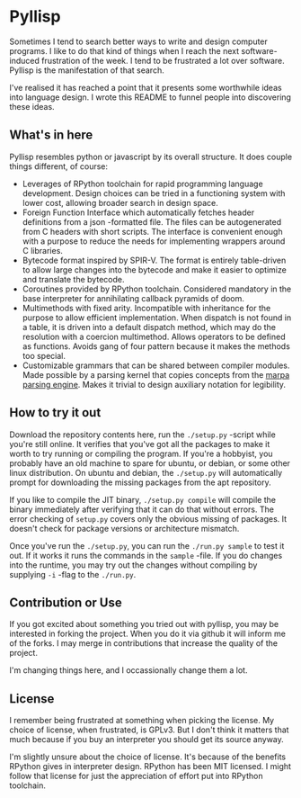 # Pyllisp

Sometimes I tend to search better ways to write and design computer programs. I like to do that kind of things when I reach the next software-induced frustration of the week. I tend to be frustrated a lot over software. Pyllisp is the manifestation of that search.

I've realised it has reached a point that it presents some worthwhile ideas into language design. I wrote this README to funnel people into discovering these ideas.

## What's in here

Pyllisp resembles python or javascript by its overall structure. It does couple things different, of course:

 * Leverages of RPython toolchain for rapid programming language development. Design choices can be tried in a functioning system with lower cost, allowing broader search in design space.
 * Foreign Function Interface which automatically fetches header definitions from a json -formatted file. The files can be autogenerated from C headers with short scripts. The interface is convenient enough with a purpose to reduce the needs for implementing wrappers around C libraries.
 * Bytecode format inspired by SPIR-V. The format is entirely table-driven to allow large changes into the bytecode and make it easier to optimize and translate the bytecode.
 * Coroutines provided by RPython toolchain. Considered mandatory in the base interpreter for annihilating callback pyramids of doom.
 * Multimethods with fixed arity. Incompatible with inheritance for the purpose to allow efficient implementation. When dispatch is not found in a table, it is driven into a default dispatch method, which may do the resolution with a coercion multimethod. Allows operators to be defined as functions. Avoids gang of four pattern because it makes the methods too special.
 * Customizable grammars that can be shared between compiler modules. Made possible by a parsing kernel that copies concepts from the [marpa parsing engine](https://jeffreykegler.github.io/Marpa-web-site/). Makes it trivial to design auxiliary notation for legibility.

## How to try it out

Download the repository contents here, run the `./setup.py` -script while you're still online. It verifies that you've got all the packages to make it worth to try running or compiling the program. If you're a hobbyist, you probably have an old machine to spare for ubuntu, or debian, or some other linux distribution. On ubuntu and debian, the `./setup.py` will automatically prompt for downloading the missing packages from the apt repository.

If you like to compile the JIT binary, `./setup.py compile` will compile the binary immediately after verifying that it can do that without errors. The error checking of `setup.py` covers only the obvious missing of packages. It doesn't check for package versions or architecture mismatch.

Once you've run the `./setup.py`, you can run the `./run.py sample` to test it out. If it works it runs the commands in the `sample` -file. If you do changes into the runtime, you may try out the changes without compiling by supplying `-i` -flag to the `./run.py`.

## Contribution or Use

If you got excited about something you tried out with pyllisp, you may be interested in forking the project. When you do it via github it will inform me of the forks. I may merge in contributions that increase the quality of the project.

I'm changing things here, and I occassionally change them a lot.

## License

I remember being frustrated at something when picking the license. My choice of license, when frustrated, is GPLv3. But I don't think it matters that much because if you buy an interpreter you should get its source anyway.

I'm slightly unsure about the choice of license. It's because of the benefits RPython gives in interpreter design. RPython has been MIT licensed. I might follow that license for just the appreciation of effort put into RPython toolchain.
